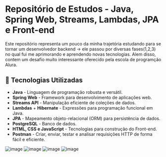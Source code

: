 # Repositório de Estudos - Java, Spring Web, Streams, Lambdas, JPA e Front-end

Este repositório representa um pouco da minha trajetória estudando para se tornar um desenvolvedor backend -> ele passou por diversas fases(1,2,3) no qual fui me aprimorando e aprendendo novas tecnologias. Alem disso, contem um desafio muito interessante oferecido pela escola de programção Alura.

## 🔧 Tecnologias Utilizadas
- **Java** - Linguagem de programação robusta e versátil.
- **Spring Web** - Framework para desenvolvimento de aplicações web.
- **Streams API** - Manipulação eficiente de coleções de dados.
- **Lambdas** + **Hibernate** - Expressões para programação funcional em Java.
- **JPA** - Mapeamento objeto-relacional (ORM) para persistência de dados.
- **PostgreSQL** - Banco de dados.
- **HTML, CSS e JavaScript** - Tecnologias para construção do Front-end.
- **Postman** - Criar, enviar, testar e analisar requisições HTTP de forma fácil e eficiente.

![image](https://github.com/user-attachments/assets/3dfdbd88-3b3c-4d0e-8af1-77e93747a083)
![image](https://github.com/user-attachments/assets/b1c31225-aada-40e2-82a2-a05f157588f0)
![image](https://github.com/user-attachments/assets/9ac60e8c-9361-4bec-be61-af88048c1bce)
![image](https://github.com/user-attachments/assets/d7366e8c-3fd0-4a93-9ea4-36c3fec1a7c0)
